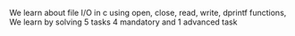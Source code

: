 We learn about file I/O in c using open, close, read, write, dprintf functions, We learn by solving 5 tasks 4 mandatory and 1 advanced task
